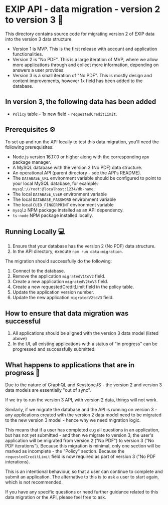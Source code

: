 # EXIP API - data migration - version 2 to version 3 :file_folder:

This directory contains source code for migrating version 2 of EXIP data into the version 3 data structure.

- Version 1 is MVP. This is the first release with account and application functionalities.
- Version 2 is "No PDF". This is a large iteration of MVP, where we allow more applications through and collect more information, depending on answers a user provides.
- Version 3 is a small iteration of "No PDF". This is mostly design and content improvements, however 1x field has been added to the database.

## In version 3, the following data has been added

- `Policy` table - 1x new field - `requestedCreditLimit`.

## Prerequisites :gear:

To set up and run the API locally to test this data migration, you'll need the following prerequisites:

- Node.js version 16.17.0 or higher along with the corresponding `npm` package manager.
- A MySQL database with the version 2 (No PDF) data structure.
- An operational API (parent directory - see the API's README).
- The `DATABASE_URL` environment variable should be configured to point to your local MySQL database, for example: `mysql://root:@localhost:1234/db-name`.
- The local `DATABASE_USER` environment variable
- The local `DATABASE_PASSWORD` environment variable
- The local `CUID_FINGERPRINT` environment variable
- `mysql2` NPM package installed as an API dependency.
- `ts-node` NPM package installed locally.

## Running Locally :computer:

1. Ensure that your database has the version 2 (No PDF) data structure.
2. In the API directory, execute `npm run data-migration`.

The migration should successfully do the following:

1. Connect to the database.
2. Remove the application `migratedV1toV2` field.
3. Create a new application `migratedV2toV3` field.
4. Create a new requestedCreditLimit field in the policy table.
5. Update the application version number.
6. Update the new application `migratedV2toV3` field.

## How to ensure that data migration was successful

1. All applications should be aligned with the version 3 data model (listed above)
2. In the UI, all existing applications with a status of "in progress" can be progressed and successfully submitted.

## What happens to applications that are in progress :microscope:

Due to the nature of GraphQL and KeystoneJS - the version 2 and version 3 data models are essentially "out of sync".

If we try to run the version 3 API, with version 2 data, things will not work.

Similarly, if we migrate the database and the API is running on version 3 - any applications created with the version 2 data model need to be migrated to the new version 3 model - hence why we need migration logic.

This means that if a user has completed e.g all questions in an application, but has not yet submitted - and then we migrate to version 3, the user's application will be migrated from version 2 ("No PDF") to version 3 ("No PDF iterations"). Because this migration is minimal, only one section will be marked as incomplete - the "Policy" section. Because the `requestedCreditLimit` field is now required as part of version 3 ("No PDF interations).

This is an intentional behaviour, so that a user can continue to complete and submit an application. The alternative to this is to ask a user to start again, which is not recommended.

If you have any specific questions or need further guidance related to this data migration or the API, please feel free to ask.
